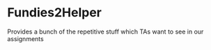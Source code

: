 # Fundies2Helper

Provides a bunch of the repetitive stuff which TAs want to see in our assignments
